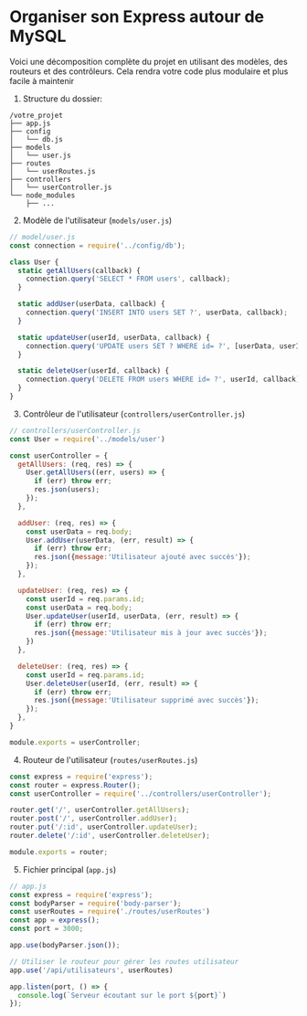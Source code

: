 # Organiser son Express autour de MySQL

Voici une décomposition complète du projet en utilisant des modèles, des routeurs et des contrôleurs. Cela rendra votre code plus modulaire et plus facile à maintenir

1. Structure du dossier:
```
/votre_projet
├── app.js
├── config
│   └── db.js
├── models
│   └── user.js
├── routes
│   └── userRoutes.js
├── controllers
│   └── userController.js
└── node_modules
    ├── ...
```

2. Modèle de l'utilisateur (`models/user.js`)
```js
// model/user.js
const connection = require('../config/db');

class User {
  static getAllUsers(callback) {
    connection.query('SELECT * FROM users', callback);
  }

  static addUser(userData, callback) {
    connection.query('INSERT INTO users SET ?', userData, callback);
  }

  static updateUser(userId, userData, callback) {
    connection.query('UPDATE users SET ? WHERE id= ?', [userData, userId], callback);
  }

  static deleteUser(userId, callback) {
    connection.query('DELETE FROM users WHERE id= ?', userId, callback);
  }
}
```

3. Contrôleur de l'utilisateur (`controllers/userController.js`)
```js
// controllers/userController.js
const User = require('../models/user')

const userController = {
  getAllUsers: (req, res) => {
    User.getAllUsers((err, users) => {
      if (err) throw err;
      res.json(users);
    });
  },

  addUser: (req, res) => {
    const userData = req.body;
    User.addUser(userData, (err, result) => {
      if (err) throw err;
      res.json({message:'Utilisateur ajouté avec succès'});
    });
  },

  updateUser: (req, res) => {
    const userId = req.params.id;
    const userData = req.body;
    User.updateUser(userId, userData, (err, result) => {
      if (err) throw err;
      res.json({message:'Utilisateur mis à jour avec succès'});
    })
  },

  deleteUser: (req, res) => {
    const userId = req.params.id;
    User.deleteUser(userId, (err, result) => {
      if (err) throw err;
      res.json({message:'Utilisateur supprimé avec succès'});
    });
  },
}

module.exports = userController;
```

4. Routeur de l'utilisateur (`routes/userRoutes.js`)

```js
const express = require('express');
const router = express.Router();
const userController = require('../controllers/userController');

router.get('/', userController.getAllUsers);
router.post('/', userController.addUser);
router.put('/:id', userController.updateUser);
router.delete('/:id', userController.deleteUser);

module.exports = router;
```

5. Fichier principal (`app.js`)

```js
// app.js
const express = require('express');
const bodyParser = require('body-parser');
const userRoutes = require('./routes/userRoutes')
const app = express();
const port = 3000;

app.use(bodyParser.json());

// Utiliser le routeur pour gérer les routes utilisateur
app.use('/api/utilisateurs', userRoutes)

app.listen(port, () => {
  console.log(`Serveur écoutant sur le port ${port}`)
});
```
